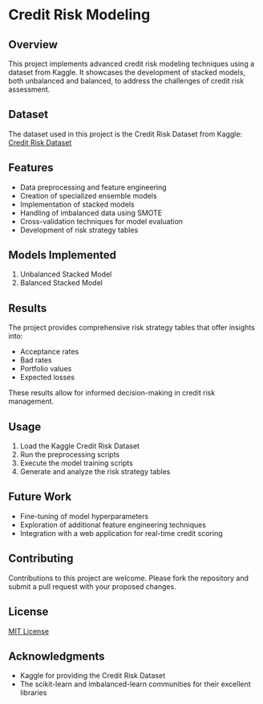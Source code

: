 # Credit Risk Modeling

## Overview
This project implements advanced credit risk modeling techniques using a dataset from Kaggle. It showcases the development of stacked models, both unbalanced and balanced, to address the challenges of credit risk assessment.

## Dataset
The dataset used in this project is the Credit Risk Dataset from Kaggle:
[Credit Risk Dataset](https://www.kaggle.com/datasets/laotse/credit-risk-dataset/code)

## Features
- Data preprocessing and feature engineering
- Creation of specialized ensemble models
- Implementation of stacked models
- Handling of imbalanced data using SMOTE
- Cross-validation techniques for model evaluation
- Development of risk strategy tables

## Models Implemented
1. Unbalanced Stacked Model
2. Balanced Stacked Model

## Results
The project provides comprehensive risk strategy tables that offer insights into:
- Acceptance rates
- Bad rates
- Portfolio values
- Expected losses

These results allow for informed decision-making in credit risk management.

## Usage
1. Load the Kaggle Credit Risk Dataset
2. Run the preprocessing scripts
3. Execute the model training scripts
4. Generate and analyze the risk strategy tables

## Future Work
- Fine-tuning of model hyperparameters
- Exploration of additional feature engineering techniques
- Integration with a web application for real-time credit scoring

## Contributing
Contributions to this project are welcome. Please fork the repository and submit a pull request with your proposed changes.

## License
[MIT License](LICENSE)

## Acknowledgments
- Kaggle for providing the Credit Risk Dataset
- The scikit-learn and imbalanced-learn communities for their excellent libraries
